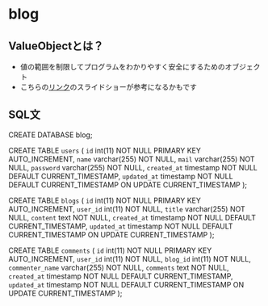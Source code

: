# blog

## ValueObjectとは？
- 値の範囲を制限してプログラムをわかりやすく安全にするためのオブジェクト
- こちらの[リンク](https://www.slideshare.net/masuda220/java-objectoriented-programming-primer)のスライドショーが参考になるかもです
## SQL文

CREATE DATABASE blog;

CREATE TABLE `users` (
  `id` int(11) NOT NULL PRIMARY KEY AUTO_INCREMENT,
  `name` varchar(255) NOT NULL,
  `mail` varchar(255) NOT NULL,
  `password` varchar(255) NOT NULL,
  `created_at` timestamp NOT NULL DEFAULT CURRENT_TIMESTAMP,
  `updated_at` timestamp NOT NULL DEFAULT CURRENT_TIMESTAMP ON UPDATE CURRENT_TIMESTAMP
);

CREATE TABLE `blogs` (
  `id` int(11) NOT NULL PRIMARY KEY AUTO_INCREMENT,
  `user_id` int(11) NOT NULL,
  `title` varchar(255) NOT NULL,
  `content` text NOT NULL,
  `created_at` timestamp NOT NULL DEFAULT CURRENT_TIMESTAMP,
  `updated_at` timestamp NOT NULL DEFAULT CURRENT_TIMESTAMP ON UPDATE CURRENT_TIMESTAMP
); 

CREATE TABLE `comments` (
  `id` int(11) NOT NULL PRIMARY KEY AUTO_INCREMENT,
  `user_id` int(11) NOT NULL,
  `blog_id` int(11) NOT NULL,
  `commenter_name` varchar(255) NOT NULL,
  `comments` text NOT NULL,
  `created_at` timestamp NOT NULL DEFAULT CURRENT_TIMESTAMP,
  `updated_at` timestamp NOT NULL DEFAULT CURRENT_TIMESTAMP ON UPDATE CURRENT_TIMESTAMP
); 